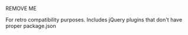 REMOVE ME

For retro compatibility purposes.
Includes jQuery plugins that don't have proper package.json
